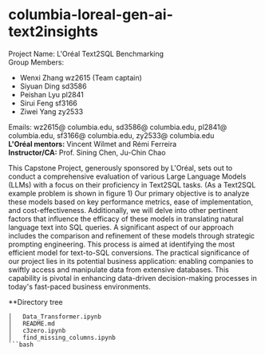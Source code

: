 # columbia-loreal-gen-ai-text2insights  
Project Name: L'Oréal Text2SQL Benchmarking    
Group Members:      
* Wenxi Zhang wz2615 (Team captain)
* Siyuan Ding sd3586
* Peishan Lyu pl2841
* Sirui Feng sf3166
* Ziwei Yang zy2533

Emails: wz2615@ columbia.edu,  sd3586@ columbia.edu, pl2841@ columbia.edu, sf3166@ columbia.edu, zy2533@ columbia.edu    
**L'Oréal mentors:** Vincent Wilmet and Rémi Ferreira    
**Instructor/CA:** Prof. Sining Chen, Ju-Chin Chao    

This Capstone Project, generously sponsored by L'Oréal, sets out to conduct a comprehensive evaluation of various Large Language Models (LLMs) with a focus on their proficiency in Text2SQL tasks. (As a Text2SQL example problem is shown in figure 1) Our primary objective is to analyze these models based on key performance metrics, ease of implementation, and cost-effectiveness. Additionally, we will delve into other pertinent factors that influence the efficacy of these models in translating natural language text into SQL queries. A significant aspect of our approach includes the comparison and refinement of these models through strategic prompting engineering. This process is aimed at identifying the most efficient model for text-to-SQL conversions. The practical significance of our project lies in its potential business application: enabling companies to swiftly access and manipulate data from extensive databases. This capability is pivotal in enhancing data-driven decision-making processes in today's fast-paced business environments.

**Directory tree
```bach
│   Data_Transformer.ipynb
│   README.md
│   c3zero.ipynb
│   find_missing_columns.ipynb
```bash
